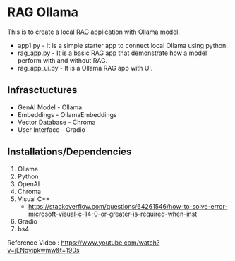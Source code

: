 # RAG Ollama
This is to create a local RAG application with Ollama model.

- app1.py - It is a simple starter app to connect local Ollama using python.
- rag_app.py - It is a basic RAG app that demonstrate how a model perform with and without RAG.
- rag_app_ui.py - It is a Ollama RAG app with UI. 

## Infrasctuctures
- GenAI Model - Ollama
- Embeddings - OllamaEmbeddings
- Vector Database - Chroma
- User Interface - Gradio

## Installations/Dependencies
1. Ollama
2. Python
3. OpenAI
4. Chroma
5. Visual C++
   - https://stackoverflow.com/questions/64261546/how-to-solve-error-microsoft-visual-c-14-0-or-greater-is-required-when-inst
7. Gradio
8. bs4

Reference Video :
https://www.youtube.com/watch?v=jENqvjpkwmw&t=190s

